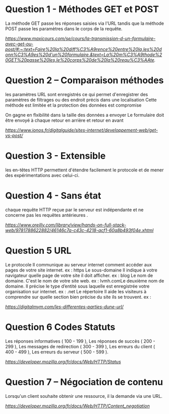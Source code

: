 # **Question 1 - Méthodes GET et POST**

La méthode GET passe les réponses saisies via l'URL tandis que la méthode POST passe les paramètres dans le corps de la requête.

*https://www.maxicours.com/se/cours/la-transmission-d-un-formulaire-avec-get-ou-post/#:~:text=Faire%20la%20diff%C3%A9rence%20entre%20la,les%20donn%C3%A9es%20d'un%20formulaire.&text=La%20m%C3%A9thode%20GET%20passe%20les,le%20corps%20de%20la%20requ%C3%AAte.*

# **Question 2 – Comparaison méthodes**

les paramètres URL sont enregistrés ce qui permet d'enregistrer des paramètres de filtrages ou des endroit précis dans une localisation
Cette méthode est limitée et la protection des données est compromise

On gagne en flxibilité dans la taille des données a envoyer
Le formulaire doit être envoyé à chaque retour en arrière et retour en avant 

*https://www.ionos.fr/digitalguide/sites-internet/developpement-web/get-vs-post/*

# **Question 3 - Extensible**

les en-têtes HTTP permettent d'étendre facilement le protocole et de mener des expérimentations avec celui-ci.
 
# **Question 4 - Sans état**

chaque requête HTTP reçue par le serveur est indépendante et ne concerne pas les requêtes antérieures .

*https://www.oreilly.com/library/view/hands-on-full-stack-web/9781788622882/46146c7a-c43c-4218-acf1-60a8b493f04e.xhtml*

# **Question 5 URL**

Le protocole Il communique au serveur internet comment accéder aux pages de votre site internet. ex : https
Le sous-domaine Il indique à votre navigateur quelle page de votre site il doit afficher. ex : blog
Le nom de domaine. C'est le nom de votre site web. ex : lvmh.comLe deuxième nom de domaine. Il précise le type d’entité sous laquelle est enregistrée votre organisation sur internet. ex : .net 
Le répertoire Il aide les visiteurs à comprendre sur quelle section bien précise du site ils se trouvent. ex : 

*https://digitalmym.com/les-differentes-parties-dune-url/*
 
# **Question 6 Codes Statuts**

Les réponses informatives ( 100 - 199 ),
Les réponses de succès ( 200 - 299 ),
Les messages de redirection ( 300 - 399 ),
Les erreurs du client ( 400 - 499 ),
Les erreurs du serveur ( 500 - 599 ).

*https://developer.mozilla.org/fr/docs/Web/HTTP/Status*
 
# **Question 7 – Négociation de contenu**

Lorsqu'un client souhaite obtenir une ressource, il la demande via une URL.
 
*https://developer.mozilla.org/fr/docs/Web/HTTP/Content_negotiation*
 